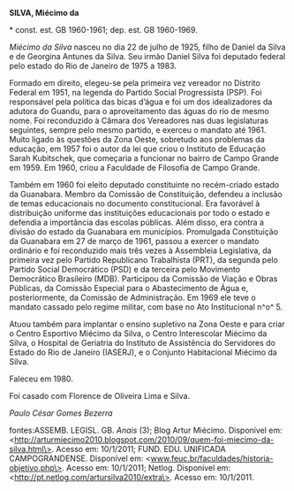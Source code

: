 **SILVA, Miécimo da**

\* const. est. GB 1960-1961; dep. est. GB 1960-1969.

*Miécimo da Silva* nasceu no dia 22 de julho de 1925, filho de Daniel da
Silva e de Georgina Antunes da Silva. Seu irmão Daniel Silva foi
deputado federal pelo estado do Rio de Janeiro de 1975 a 1983.

Formado em direito, elegeu-se pela primeira vez vereador no Distrito
Federal em 1951, na legenda do Partido Social Progressista (PSP). Foi
responsável pela política das bicas d’água e foi um dos idealizadores da
adutora do Guandu, para o aproveitamento das águas do rio de mesmo nome.
Foi reconduzido à Câmara dos Vereadores nas duas legislaturas seguintes,
sempre pelo mesmo partido, e exerceu o mandato até 1961. Muito ligado às
questões da Zona Oeste, sobretudo aos problemas da educação, em 1957 foi
o autor da lei que criou o Instituto de Educação Sarah Kubitschek, que
começaria a funcionar no bairro de Campo Grande em 1959. Em 1960, criou
a Faculdade de Filosofia de Campo Grande.

Também em 1960 foi eleito deputado constituinte no recém-criado estado
da Guanabara. Membro da Comissão de Constituição, defendeu a inclusão de
temas educacionais no documento constitucional. Era favorável à
distribuição uniforme das instituições educacionais por todo o estado e
defendia a importância das escolas públicas. Além disso, era contra a
divisão do estado da Guanabara em municípios. Promulgada Constituição da
Guanabara em 27 de março de 1961, passou a exercer o mandato ordinário e
foi reconduzido mais três vezes à Assembleia Legislativa, da primeira
vez pelo Partido Republicano Trabalhista (PRT), da segunda pelo Partido
Social Democrático (PSD) e da terceira pelo Movimento Democrático
Brasileiro (MDB). Participou da Comissão de Viação e Obras Públicas, da
Comissão Especial para o Abastecimento de Água e, posteriormente, da
Comissão de Administração. Em 1969 ele teve o mandato cassado pelo
regime militar, com base no Ato Institucional n^o^ 5.

Atuou também para implantar o ensino supletivo na Zona Oeste e para
criar o Centro Esportivo Miécimo da Silva, o Centro Interescolar Miécimo
da Silva, o Hospital de Geriatria do Instituto de Assistência do
Servidores do Estado do Rio de Janeiro (IASERJ), e o Conjunto
Habitacional Miécimo da Silva.

Faleceu em 1980.

Foi casado com Florence de Oliveira Lima e Silva.

*Paulo César Gomes Bezerra*

fontes:ASSEMB. LEGISL. GB. *Anais* (3); Blog Artur Miécimo. Disponível
em:
\<http://arturmiecimo2010.blogspot.com/2010/09/quem-foi-miecimo-da-silva.html\>.
Acesso em: 10/1/2011; FUND. EDU. UNIFICADA CAMPOGRANDENSE. Disponível
em: \<www.feuc.br/faculdades/historia-objetivo.php\>. Acesso em:
10/1/2011; Netlog. Disponível em:
\<http://pt.netlog.com/artursilva2010/extra\>. Acesso em: 10/1/2011.

